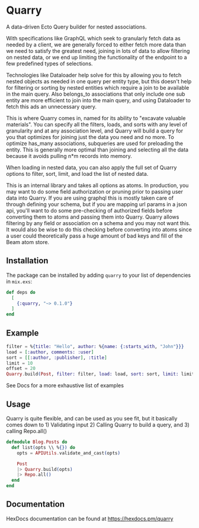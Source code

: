 # Quarry

A data-driven Ecto Query builder for nested associations.

With specifications like GraphQL which seek to granularly fetch data as needed by a client,
we are generally forced to either fetch more data than we need to satisfy the greatest need,
joining in lots of data to allow filtering on nested data, or we end up limiting the functionality
of the endpoint to a few predefined types of selections.

Technologies like Dataloader help solve for this by allowing you to fetch nested objects as needed
in one query per entity type, but this doesn't help for filtering or sorting by nested entities
which require a join to be available in the main query. Also belongs_to associations that only include
one sub entity are more efficient to join into the main query, and using Dataloader to fetch this
ads an unnecessary query.

This is where Quarry comes in, named for its ability to "excavate valuable materials". You can specify all the
filters, loads, and sorts with any level of granularity and at any association level, and Quarry will build a
query for you that optimizes for joining just the data you need and no more. To optimize has_many associations, subqueries
are used for preloading the entity. This is generally more optimal than joining and selecting all the data
because it avoids pulling n\*m records into memory.

When loading in nested data, you can also apply the full set of Quarry options to filter, sort, limit,
and load the list of nested data.

This is an internal library and takes all options as atoms. In production, you may want to do some field authorization
or pruning prior to passing user data into Quarry. If you are using graphql this is mostly taken care of through
defining your schema, but if you are mapping url params in a json api, you'll want to do some pre-checking of
authorized fields before converting them to atoms and passing them into Quarry. Quarry allows filtering by any
field or association on a schema and you may not want this. It would also be wise to do this checking before
converting into atoms since a user could theoretically pass a huge amount of bad keys and fill of the Beam atom store.

## Installation

The package can be installed by adding `quarry` to your list of dependencies in `mix.exs`:

```elixir
def deps do
  [
    {:quarry, "~> 0.1.0"}
  ]
end
```

## Example

```elixir
filter = %{title: "Hello", author: %{name: {:starts_with, "John"}}}
load = [:author, comments: :user]
sort = [[:author, :publisher], :title]
limit = 10
offset = 20
Quarry.build(Post, filter: filter, load: load, sort: sort, limit: limit, offset: offset)
```

See Docs for a more exhaustive list of examples

## Usage

Quarry is quite flexible, and can be used as you see fit, but it basically comes down to 1) Validating input 2) Calling Quarry to build a query, and 3) calling Repo.all()

```elixir
defmodule Blog.Posts do
  def list(opts \\ %{}) do
    opts = APIUtils.validate_and_cast(opts)

    Post
    |> Quarry.build(opts)
    |> Repo.all()
  end
end
```

## Documentation

HexDocs documentation can be found at https://hexdocs.pm/quarry
